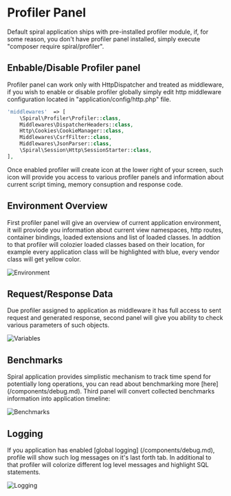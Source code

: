 # Profiler Panel
Default spiral application ships with pre-installed profiler module, if, for some reason, you don't have profiler panel installed, simply execute "composer require spiral/profiler".

## Enbable/Disable Profiler panel
Profiler panel can work only with HttpDispatcher and treated as middleware, if you wish to enable or disable profiler globally simply edit http middleware configuration located in "application/config/http.php" file.

```php
'middlewares'  => [
    \Spiral\Profiler\Profiler::class,
    Middlewares\DispatcherHeaders::class,
    Http\Cookies\CookieManager::class,
    Middlewares\CsrfFilter::class,
    Middlewares\JsonParser::class,
    \Spiral\Session\Http\SessionStarter::class,
],
```

Once enabled profiler will create icon at the lower right of your screen, such icon will provide you access to various profiler panels and information about current script timing, memory consuption and response code.

## Environment Overview
First profiler panel will give an overview of current application environment, it will proviode you information about current view namespaces, http routes, container bindings, loaded extensions and list of loaded classes. In addtion to that profiler will colozier loaded classes based on their location, for example every application class will be highlighted with blue, every vendor class will get yellow color.

![Environment](https://raw.githubusercontent.com/spiral/guide/master/resources/profiler/environment.png)

## Request/Response Data
Due profiler assigned to application as middleware it has full access to sent request and generated response, second panel will give you ability to check various parameters of such objects.

![Variables](https://raw.githubusercontent.com/spiral/guide/master/resources/profiler/variables.png)

## Benchmarks
Spiral application provides simplistic mechanism to track time spend for potentially long operations, you can read about benchmarking more [here] (/components/debug.md). Third panel will convert collected benchmarks information into application timeline:

![Benchmarks](https://raw.githubusercontent.com/spiral/guide/master/resources/profiler/benchmarks.png)

## Logging
If you application has enabled [global logging] (/components/debug.md), profile will show such log messages on it's last forth tab. In additional to that profiler will colorize different log level messages and highlight SQL statements.

![Logging](https://raw.githubusercontent.com/spiral/guide/master/resources/profiler/logging.png)
